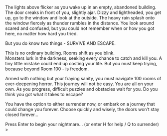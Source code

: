 The lights above flicker as you wake up in an empty, abandoned building. The door creaks in front of you, slightly ajar.
Dizzy and lightheaded, you get up, go to the window and look at the outside. The heavy rain splash onto the window fiercely as thunder rumbles in the distance.
You look around scared and confused, but you could not remember when or how you got here, no matter how hard you tried.

But you do know two things - SURVIVE AND ESCAPE.

This is no ordinary building. Rooms shift as you blink.  
Monsters lurk in the darkness, seeking every chance to catch and kill you.
A tiny little mistake could end up costing your life.
But you must keep trying, because beyond Room 100 - is freedom.

Armed with nothing but your fraying sanity, you must navigate 100 rooms of ever-deepening horror.
This journey will not be easy. You are all on your own.
As you progress, difficult puzzles and obstacles wait for you. Do you think you got what it takes to escape?

You have the option to either surrender now, or embark on a journey that could change you forever.
Choose quickly and wisely, the doors won’t stay closed forever...  

Press Enter to begin your nightmare... (or enter H for help / Q to surrender) > 